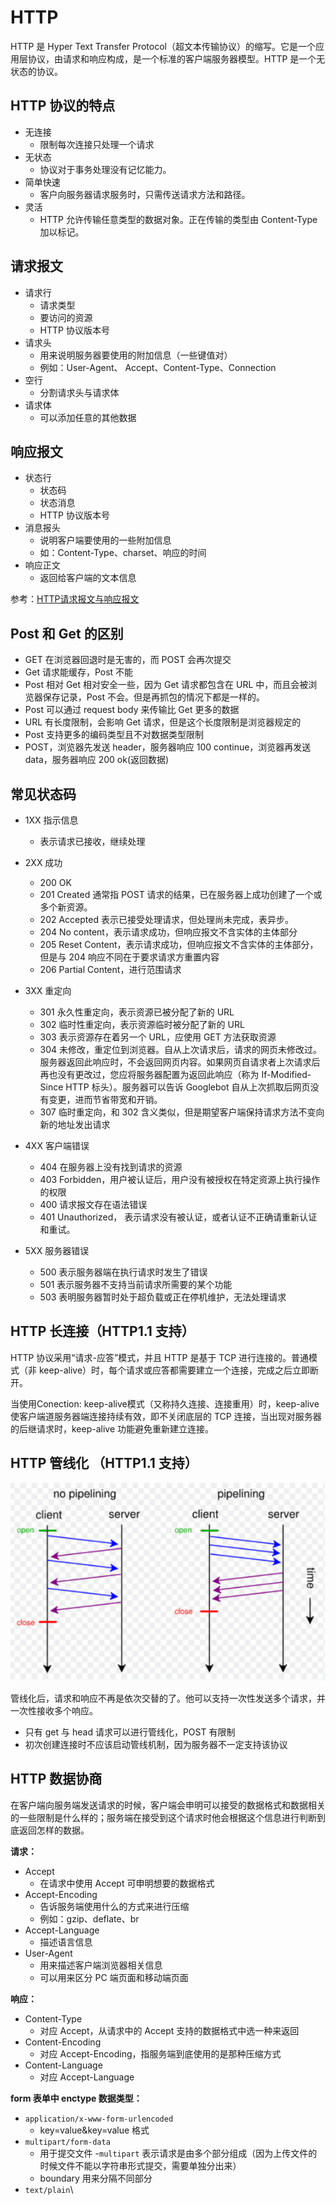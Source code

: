 # HTTP

HTTP 是 Hyper Text Transfer Protocol（超文本传输协议）的缩写。它是一个应用层协议，由请求和响应构成，是一个标准的客户端服务器模型。HTTP 是一个无状态的协议。

## HTTP 协议的特点

- 无连接
  - 限制每次连接只处理一个请求
- 无状态
  - 协议对于事务处理没有记忆能力。
- 简单快速
  - 客户向服务器请求服务时，只需传送请求方法和路径。
- 灵活
  - HTTP 允许传输任意类型的数据对象。正在传输的类型由 Content-Type 加以标记。

## 请求报文

- 请求行
  - 请求类型
  - 要访问的资源
  - HTTP 协议版本号
- 请求头
  - 用来说明服务器要使用的附加信息（一些键值对）
  - 例如：User-Agent、 Accept、Content-Type、Connection
- 空行
  - 分割请求头与请求体
- 请求体
  - 可以添加任意的其他数据

## 响应报文

- 状态行
  - 状态码
  - 状态消息
  - HTTP 协议版本号
- 消息报头
  - 说明客户端要使用的一些附加信息
  - 如：Content-Type、charset、响应的时间
- 响应正文
  - 返回给客户端的文本信息

参考：[HTTP请求报文与响应报文](https://www.cnblogs.com/kissdodog/archive/2013/01/11/2856335.html)

## Post 和 Get 的区别

- GET 在浏览器回退时是无害的，而 POST 会再次提交
- Get 请求能缓存，Post 不能
- Post 相对 Get 相对安全一些，因为 Get 请求都包含在 URL 中，而且会被浏览器保存记录，Post 不会。但是再抓包的情况下都是一样的。
- Post 可以通过 request body 来传输比 Get 更多的数据
- URL 有长度限制，会影响 Get 请求，但是这个长度限制是浏览器规定的
- Post 支持更多的编码类型且不对数据类型限制
- POST，浏览器先发送 header，服务器响应 100 continue，浏览器再发送 data，服务器响应 200 ok(返回数据)

## 常见状态码

- 1XX 指示信息
  - 表示请求已接收，继续处理

- 2XX 成功
  - 200 OK
  - 201 Created 通常指 POST 请求的结果，已在服务器上成功创建了一个或多个新资源。
  - 202 Accepted 表示已接受处理请求，但处理尚未完成，表异步。
  - 204 No content，表示请求成功，但响应报文不含实体的主体部分
  - 205 Reset Content，表示请求成功，但响应报文不含实体的主体部分，但是与 204 响应不同在于要求请求方重置内容
  - 206 Partial Content，进行范围请求
- 3XX 重定向
  - 301 永久性重定向，表示资源已被分配了新的 URL
  - 302 临时性重定向，表示资源临时被分配了新的 URL
  - 303 表示资源存在着另一个 URL，应使用 GET 方法获取资源
  - 304 未修改，重定位到浏览器。自从上次请求后，请求的网页未修改过。服务器返回此响应时，不会返回网页内容。如果网页自请求者上次请求后再也没有更改过，您应将服务器配置为返回此响应（称为 If-Modified-Since HTTP 标头）。服务器可以告诉 Googlebot 自从上次抓取后网页没有变更，进而节省带宽和开销。
  - 307 临时重定向，和 302 含义类似，但是期望客户端保持请求方法不变向新的地址发出请求
- 4XX 客户端错误
  - 404 在服务器上没有找到请求的资源
  - 403 Forbidden，用户被认证后，用户没有被授权在特定资源上执行操作的权限
  - 400 请求报文存在语法错误
  - 401 Unauthorized， 表示请求没有被认证，或者认证不正确请重新认证和重试。
- 5XX 服务器错误
  - 500 表示服务器端在执行请求时发生了错误
  - 501 表示服务器不支持当前请求所需要的某个功能
  - 503 表明服务器暂时处于超负载或正在停机维护，无法处理请求

## HTTP 长连接（HTTP1.1 支持）

HTTP 协议采用“请求-应答”模式，并且 HTTP 是基于 TCP 进行连接的。普通模式（非 keep-alive）时，每个请求或应答都需要建立一个连接，完成之后立即断开。

当使用Conection: keep-alive模式（又称持久连接、连接重用）时，keep-alive 使客户端道服务器端连接持续有效，即不关闭底层的 TCP 连接，当出现对服务器的后继请求时，keep-alive 功能避免重新建立连接。

## HTTP 管线化 （HTTP1.1 支持）

![httppipe](../img/httppipe.png)

管线化后，请求和响应不再是依次交替的了。他可以支持一次性发送多个请求，并一次性接收多个响应。

- 只有 get 与 head 请求可以进行管线化，POST 有限制
- 初次创建连接时不应该启动管线机制，因为服务器不一定支持该协议

## HTTP 数据协商

在客户端向服务端发送请求的时候，客户端会申明可以接受的数据格式和数据相关的一些限制是什么样的；服务端在接受到这个请求时他会根据这个信息进行判断到底返回怎样的数据。

**请求：**

- Accept
  - 在请求中使用 Accept 可申明想要的数据格式
- Accept-Encoding
  - 告诉服务端使用什么的方式来进行压缩
  - 例如：gzip、deflate、br
- Accept-Language
  - 描述语言信息
- User-Agent
  - 用来描述客户端浏览器相关信息
  - 可以用来区分 PC 端页面和移动端页面

**响应：**

- Content-Type
  - 对应 Accept，从请求中的 Accept 支持的数据格式中选一种来返回
- Content-Encoding
  - 对应 Accept-Encoding，指服务端到底使用的是那种压缩方式
- Content-Language
  - 对应 Accept-Language

 **form 表单中 enctype 数据类型：**

- `application/x-www-form-urlencoded`
  - key=value&key=value 格式
- `multipart/form-data`
  - 用于提交文件
  -`multipart` 表示请求是由多个部分组成（因为上传文件的时候文件不能以字符串形式提交，需要单独分出来）
  - boundary 用来分隔不同部分
- `text/plain`\